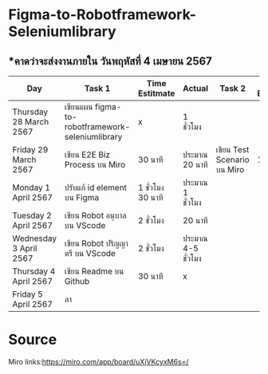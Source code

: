 # Figma-to-Robotframework-Seleniumlibrary
## *คาดว่าจะส่งงานภายใน วันพฤหัสที่ 4 เมษายน 2567
| Day | Task 1 | Time Estitmate | Actual | Task 2 | Time Estitmate | Actual |
|-----------------------|---|---|----|---|---|---|
| Thursday 28 March 2567 | เขียนแผน figma-to-robotframework-seleniumlibrary  | x | 1 ชั่วโมง |
| Friday 29 March 2567 | เขียน E2E Biz Process บน Miro | 30 นาที | ประมาณ 20 นาที | เขียน Test Scenario บน Miro | 1 ชั่วโมง | ประมาณ 40 นาที |
| Monday 1 April 2567 | ปรับแก้ id element บน Figma | 1 ชั่วโมง 30 นาที| ประมาณ 1 ชั่วโมง |
| Tuesday 2 April 2567| เขียน Robot อนุบาล บน VScode | 2 ชั่วโมง | 20 นาที |
| Wednesday 3 April 2567| เขียน Robot ปริญญาตรี บน VScode | 2 ชั่วโมง | ประมาณ 4-5 ชั่วโมง | 
| Thursday 4 April 2567 | เขียน Readme บน Github | 30 นาที | x |
| Friday 5 April 2567 |  ลา |  |  |  |

# Source 

Miro links:https://miro.com/app/board/uXjVKcyxM6s=/

